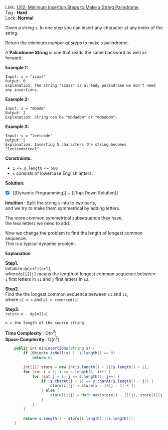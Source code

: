 Link: [1312. Minimum Insertion Steps to Make a String Palindrome](https://leetcode.com/problems/minimum-insertion-steps-to-make-a-string-palindrome/) <br>
Tag : **Hard**<br>
Lock: **Normal**

Given a string `s`. In one step you can insert any character at any index of the string.

Return _the minimum number of steps_ to make `s` palindrome.

A **Palindrome String** is one that reads the same backward as well as forward.

**Example 1:**
```
Input: s = "zzazz"
Output: 0
Explanation: The string "zzazz" is already palindrome we don't need any insertions.
```

**Example 2:**
```
Input: s = "mbadm"
Output: 2
Explanation: String can be "mbdadbm" or "mdbabdm".
```

**Example 3:**
```
Input: s = "leetcode"
Output: 5
Explanation: Inserting 5 characters the string becomes "leetcodocteel".
```

**Constraints:**
-   `1 <= s.length <= 500`
-   `s` consists of lowercase English letters.

**Solution:**

- [x] [[Dynamic Programming]] + [[Top-Down Solution]]

**Intuition** :
Split the string `s` into to two parts,  
and we try to make them symmetrical by adding letters.

The more common symmetrical subsequence they have,  
the less letters we need to add.

Now we change the problem to find the length of longest common sequence.  
This is a typical dynamic problem.  

**Explanation**

**Step1.**  
Initialize `dp[n+1][n+1]`,  
where`dp[i][j]` means the length of longest common sequence between  
`i` first letters in `s1` and `j` first letters in `s2`.

**Step2.**  
Find the the longest common sequence between `s1` and `s2`,  
where `s1 = s` and `s2 = reversed(s)`

**Step3.**  
`return n - dp[n][n]`


```
n = the length of the source string
```
**Time Complexity** : O(n<sup>2</sup>)<br>
**Space Complexity** : O(n<sup>2</sup>)

```java
    public int minInsertions(String s) {
        if (Objects.isNull(s) || s.length() == 0)
            return 0;
        
        int[][] store = new int[s.length() + 1][s.length() + 1];
        for (int i = 1; i <= s.length(); i++) {
            for (int j = 1; j <= s.length(); j++) {
                if (s.charAt(i - 1) == s.charAt(s.length() - j)) {
                    store[i][j] = store[i - 1][j - 1] + 1;
                } else {
                    store[i][j] = Math.max(store[i - 1][j], store[i][j - 1]);
                }
            }
        }
        
        return s.length() - store[s.length()][s.length()];
    }
```
